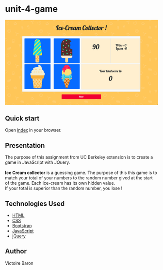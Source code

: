 # unit-4-game
![Site Screenshot](assets/images/screenshot.png)


## Quick start
Open [index](https://victoire44.github.io/unit-4-game) in your browser.

## Presentation
The purpose of this assignment from UC Berkeley extension is to create a game in JavaScript with JQuery.  
<br>
**Ice Cream collector** is a guessing game. The purpose of this this game is to match your total of your numbers to the random number gived at the start of the game. Each ice-cream has its own hidden value.
<br> If your total is superior than the random number, you lose  !

## Technologies Used

* [HTML](https://developer.mozilla.org/en-US/docs/Web/HTML)
* [CSS](https://developer.mozilla.org/en-US/docs/Web/CSS)
* [Bootstrap](https://getbootstrap.com/)
* [JavaScript](https://developer.mozilla.org/en-US/docs/Web/JavaScript)
* [jQuery](https://jquery.com/)

## Author

Victoire Baron
